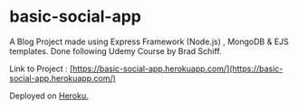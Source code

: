 # basic-social-app
A Blog Project made using Express Framework (Node.js) , MongoDB &amp; EJS templates. Done following Udemy Course by Brad Schiff.

Link to Project : [https://basic-social-app.herokuapp.com/](https://basic-social-app.herokuapp.com/)


Deployed on [Heroku.](https://www.heroku.com)

